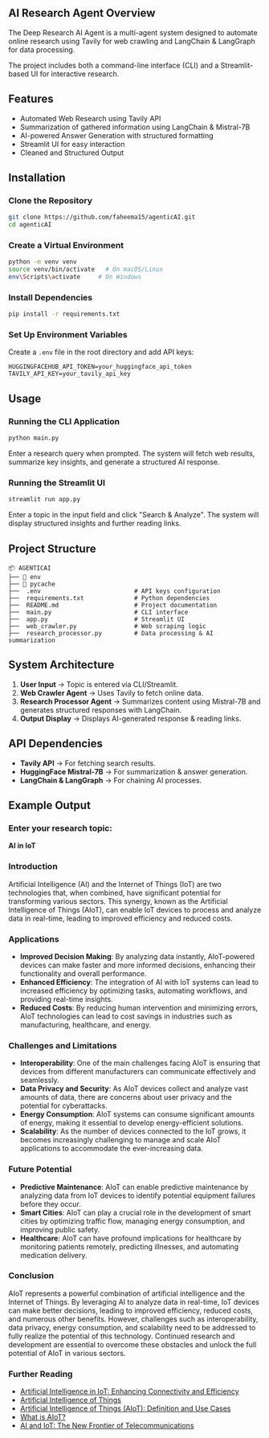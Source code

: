 ## AI Research Agent Overview

The Deep Research AI Agent is a multi-agent system designed to automate online research using Tavily for web crawling and LangChain & LangGraph for data processing.

The project includes both a command-line interface (CLI) and a Streamlit-based UI for interactive research.

## Features

- Automated Web Research using Tavily API  
- Summarization of gathered information using LangChain & Mistral-7B  
- AI-powered Answer Generation with structured formatting  
- Streamlit UI for easy interaction  
- Cleaned and Structured Output  

## Installation

### Clone the Repository
```bash
git clone https://github.com/faheema15/agenticAI.git
cd agenticAI
```

### Create a Virtual Environment
```bash
python -m venv venv
source venv/bin/activate   # On macOS/Linux
env\Scripts\activate     # On Windows
```

### Install Dependencies
```bash
pip install -r requirements.txt
```

### Set Up Environment Variables
Create a `.env` file in the root directory and add API keys:
```
HUGGINGFACEHUB_API_TOKEN=your_huggingface_api_token
TAVILY_API_KEY=your_tavily_api_key
```

## Usage

### Running the CLI Application
```bash
python main.py
```
Enter a research query when prompted. The system will fetch web results, summarize key insights, and generate a structured AI response.

### Running the Streamlit UI
```bash
streamlit run app.py
```
Enter a topic in the input field and click "Search & Analyze". The system will display structured insights and further reading links.

## Project Structure

```
📦 AGENTICAI
├── 📂 env
├── 📂 pycache
├──  .env                          # API keys configuration
├──  requirements.txt              # Python dependencies
├──  README.md                     # Project documentation
├──  main.py                       # CLI interface
├──  app.py                        # Streamlit UI
├──  web_crawler.py                # Web scraping logic
├──  research_processor.py         # Data processing & AI summarization
```

## System Architecture

1. **User Input** → Topic is entered via CLI/Streamlit.
2. **Web Crawler Agent** → Uses Tavily to fetch online data.
3. **Research Processor Agent** → Summarizes content using Mistral-7B and generates structured responses with LangChain.
4. **Output Display** → Displays AI-generated response & reading links.

## API Dependencies

- **Tavily API** → For fetching search results.  
- **HuggingFace Mistral-7B** → For summarization & answer generation.  
- **LangChain & LangGraph** → For chaining AI processes.  

## Example Output

### Enter your research topic:
**AI in IoT**

### Introduction
Artificial Intelligence (AI) and the Internet of Things (IoT) are two technologies that, when combined, have significant potential for transforming various sectors. This synergy, known as the Artificial Intelligence of Things (AIoT), can enable IoT devices to process and analyze data in real-time, leading to improved efficiency and reduced costs.

### Applications

- **Improved Decision Making**: By analyzing data instantly, AIoT-powered devices can make faster and more informed decisions, enhancing their functionality and overall performance.
- **Enhanced Efficiency**: The integration of AI with IoT systems can lead to increased efficiency by optimizing tasks, automating workflows, and providing real-time insights.
- **Reduced Costs**: By reducing human intervention and minimizing errors, AIoT technologies can lead to cost savings in industries such as manufacturing, healthcare, and energy.

### Challenges and Limitations

- **Interoperability**: One of the main challenges facing AIoT is ensuring that devices from different manufacturers can communicate effectively and seamlessly.
- **Data Privacy and Security**: As AIoT devices collect and analyze vast amounts of data, there are concerns about user privacy and the potential for cyberattacks.
- **Energy Consumption**: AIoT systems can consume significant amounts of energy, making it essential to develop energy-efficient solutions.
- **Scalability**: As the number of devices connected to the IoT grows, it becomes increasingly challenging to manage and scale AIoT applications to accommodate the ever-increasing data.

### Future Potential

- **Predictive Maintenance**: AIoT can enable predictive maintenance by analyzing data from IoT devices to identify potential equipment failures before they occur.
- **Smart Cities**: AIoT can play a crucial role in the development of smart cities by optimizing traffic flow, managing energy consumption, and improving public safety.
- **Healthcare**: AIoT can have profound implications for healthcare by monitoring patients remotely, predicting illnesses, and automating medication delivery.

### Conclusion
AIoT represents a powerful combination of artificial intelligence and the Internet of Things. By leveraging AI to analyze data in real-time, IoT devices can make better decisions, leading to improved efficiency, reduced costs, and numerous other benefits. However, challenges such as interoperability, data privacy, energy consumption, and scalability need to be addressed to fully realize the potential of this technology. Continued research and development are essential to overcome these obstacles and unlock the full potential of AIoT in various sectors.

### Further Reading

- [Artificial Intelligence in IoT: Enhancing Connectivity and Efficiency](https://deviceauthority.com/artificial-intelligence-in-iot-enhancing-connectivity-and-efficiency/)
- [Artificial Intelligence of Things](https://en.wikipedia.org/wiki/Artificial_intelligence_of_things)
- [Artificial Intelligence of Things (AIoT): Definition and Use Cases](https://www.techtarget.com/iotagenda/definition/Artificial-Intelligence-of-Things-AIoT)
- [What is AIoT?](https://www.hpe.com/us/en/what-is/ai-iot.html)
- [AI and IoT: The New Frontier of Telecommunications](https://tektelic.com/expertise/ai-and-iot/)

